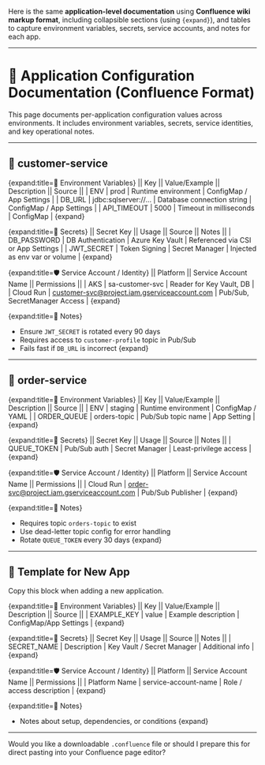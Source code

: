 Here is the same **application-level documentation** using **Confluence wiki markup format**, including collapsible sections (using `{expand}`), and tables to capture environment variables, secrets, service accounts, and notes for each app.

---

# 📘 Application Configuration Documentation (Confluence Format)

This page documents per-application configuration values across environments. It includes environment variables, secrets, service identities, and key operational notes.

---

## 🔹 **customer-service**

{expand\:title=🔧 Environment Variables}
|| Key || Value/Example || Description || Source ||
\| ENV | prod | Runtime environment | ConfigMap / App Settings |
\| DB\_URL | jdbc\:sqlserver://... | Database connection string | ConfigMap / App Settings |
\| API\_TIMEOUT | 5000 | Timeout in milliseconds | ConfigMap |
{expand}

{expand\:title=🔐 Secrets}
|| Secret Key || Usage || Source || Notes ||
\| DB\_PASSWORD | DB Authentication | Azure Key Vault | Referenced via CSI or App Settings |
\| JWT\_SECRET | Token Signing | Secret Manager | Injected as env var or volume |
{expand}

{expand\:title=🛡️ Service Account / Identity}
|| Platform || Service Account Name || Permissions ||
\| AKS | sa-customer-svc | Reader for Key Vault, DB |
\| Cloud Run | [customer-svc@project.iam.gserviceaccount.com](mailto:customer-svc@project.iam.gserviceaccount.com) | Pub/Sub, SecretManager Access |
{expand}

{expand\:title=📝 Notes}

* Ensure `JWT_SECRET` is rotated every 90 days
* Requires access to `customer-profile` topic in Pub/Sub
* Fails fast if `DB_URL` is incorrect
  {expand}

---

## 🔹 **order-service**

{expand\:title=🔧 Environment Variables}
|| Key || Value/Example || Description || Source ||
\| ENV | staging | Runtime environment | ConfigMap / YAML |
\| ORDER\_QUEUE | orders-topic | Pub/Sub topic name | App Setting |
{expand}

{expand\:title=🔐 Secrets}
|| Secret Key || Usage || Source || Notes ||
\| QUEUE\_TOKEN | Pub/Sub auth | Secret Manager | Least-privilege access |
{expand}

{expand\:title=🛡️ Service Account / Identity}
|| Platform || Service Account Name || Permissions ||
\| Cloud Run | [order-svc@project.iam.gserviceaccount.com](mailto:order-svc@project.iam.gserviceaccount.com) | Pub/Sub Publisher |
{expand}

{expand\:title=📝 Notes}

* Requires topic `orders-topic` to exist
* Use dead-letter topic config for error handling
* Rotate `QUEUE_TOKEN` every 30 days
  {expand}

---

## 🧩 Template for New App

Copy this block when adding a new application.

{expand\:title=🔧 Environment Variables}
|| Key || Value/Example || Description || Source ||
\| EXAMPLE\_KEY | value | Example description | ConfigMap/App Settings |
{expand}

{expand\:title=🔐 Secrets}
|| Secret Key || Usage || Source || Notes ||
\| SECRET\_NAME | Description | Key Vault / Secret Manager | Additional info |
{expand}

{expand\:title=🛡️ Service Account / Identity}
|| Platform || Service Account Name || Permissions ||
\| Platform Name | service-account-name | Role / access description |
{expand}

{expand\:title=📝 Notes}

* Notes about setup, dependencies, or conditions
  {expand}

---

Would you like a downloadable `.confluence` file or should I prepare this for direct pasting into your Confluence page editor?
